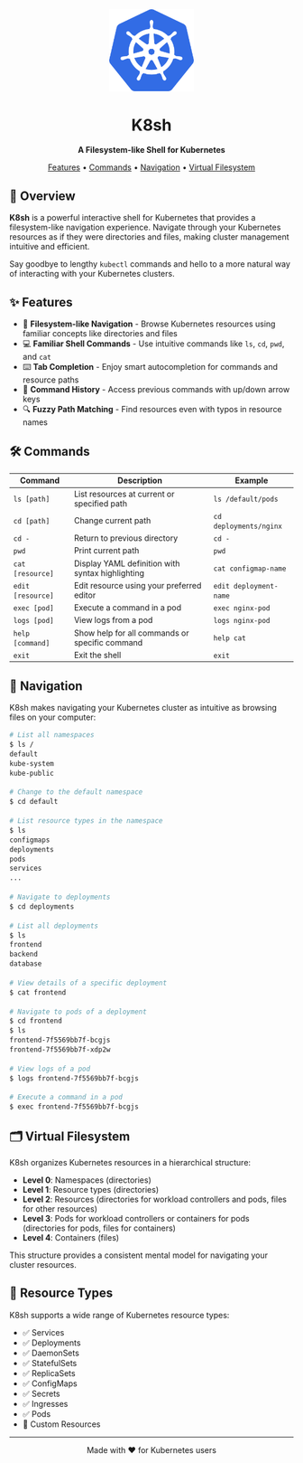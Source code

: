 <div align="center">
  <img src="https://raw.githubusercontent.com/kubernetes/kubernetes/master/logo/logo.png" alt="K8sh Logo" width="150">
  <h1>K8sh</h1>
  <p><strong>A Filesystem-like Shell for Kubernetes</strong></p>
  <p>
    <a href="#features">Features</a> •
    <a href="#commands">Commands</a> •
    <a href="#navigation">Navigation</a> •
    <a href="#virtual-filesystem">Virtual Filesystem</a>
  </p>
</div>

## 🚀 Overview

**K8sh** is a powerful interactive shell for Kubernetes that provides a filesystem-like navigation experience. Navigate through your Kubernetes resources as if they were directories and files, making cluster management intuitive and efficient.

Say goodbye to lengthy `kubectl` commands and hello to a more natural way of interacting with your Kubernetes clusters.

## ✨ Features

- 📁 **Filesystem-like Navigation** - Browse Kubernetes resources using familiar concepts like directories and files
- 💻 **Familiar Shell Commands** - Use intuitive commands like `ls`, `cd`, `pwd`, and `cat`
- ⌨️ **Tab Completion** - Enjoy smart autocompletion for commands and resource paths
- 📜 **Command History** - Access previous commands with up/down arrow keys
- 🔍 **Fuzzy Path Matching** - Find resources even with typos in resource names

## 🛠️ Commands

| Command | Description | Example |
|---------|-------------|---------|
| `ls [path]` | List resources at current or specified path | `ls /default/pods` |
| `cd [path]` | Change current path | `cd deployments/nginx` |
| `cd -` | Return to previous directory | `cd -` |
| `pwd` | Print current path | `pwd` |
| `cat [resource]` | Display YAML definition with syntax highlighting | `cat configmap-name` |
| `edit [resource]` | Edit resource using your preferred editor | `edit deployment-name` |
| `exec [pod]` | Execute a command in a pod | `exec nginx-pod` |
| `logs [pod]` | View logs from a pod | `logs nginx-pod` |
| `help [command]` | Show help for all commands or specific command | `help cat` |
| `exit` | Exit the shell | `exit` |

## 🧭 Navigation

K8sh makes navigating your Kubernetes cluster as intuitive as browsing files on your computer:

```bash
# List all namespaces
$ ls /
default
kube-system
kube-public

# Change to the default namespace
$ cd default

# List resource types in the namespace
$ ls
configmaps
deployments
pods
services
...

# Navigate to deployments
$ cd deployments

# List all deployments
$ ls
frontend
backend
database

# View details of a specific deployment
$ cat frontend

# Navigate to pods of a deployment
$ cd frontend
$ ls
frontend-7f5569bb7f-bcgjs
frontend-7f5569bb7f-xdp2w

# View logs of a pod
$ logs frontend-7f5569bb7f-bcgjs

# Execute a command in a pod
$ exec frontend-7f5569bb7f-bcgjs
```

## 🗂️ Virtual Filesystem

K8sh organizes Kubernetes resources in a hierarchical structure:

- **Level 0**: Namespaces (directories)
- **Level 1**: Resource types (directories)
- **Level 2**: Resources (directories for workload controllers and pods, files for other resources)
- **Level 3**: Pods for workload controllers or containers for pods (directories for pods, files for containers)
- **Level 4**: Containers (files)

This structure provides a consistent mental model for navigating your cluster resources.

## 🔄 Resource Types

K8sh supports a wide range of Kubernetes resource types:

- ✅ Services
- ✅ Deployments
- ✅ DaemonSets
- ✅ StatefulSets
- ✅ ReplicaSets
- ✅ ConfigMaps
- ✅ Secrets
- ✅ Ingresses
- ✅ Pods
- 🤔 Custom Resources

---

<div align="center">
  <p>Made with ❤️ for Kubernetes users</p>
</div>
